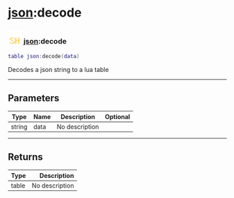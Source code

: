 # [json](../json/README.md):decode

### <img src="../../.gitbook/assets/shared.png" width="32" height="32" /> [json](../json/README.md):decode

```lua
table json:decode(data)
```

Decodes a json string to a lua table<br>

-----------------
## Parameters

| Type   | Name | Description | Optional |
| ------ | ---- | ----------- | -------: |
| string | data | No description |  |

-----------------
## Returns

| Type   | Description |
| ------ | ----------: |
| table | No description |
